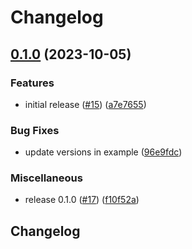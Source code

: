 # Changelog

## [0.1.0](https://github.com/defenseunicorns/uds-package-external-dns/compare/v0.0.2...v0.1.0) (2023-10-05)


### Features

* initial release ([#15](https://github.com/defenseunicorns/uds-package-external-dns/issues/15)) ([a7e7655](https://github.com/defenseunicorns/uds-package-external-dns/commit/a7e7655bd6f27bdb4a49fb3742692e460193774f))


### Bug Fixes

* update versions in example ([96e9fdc](https://github.com/defenseunicorns/uds-package-external-dns/commit/96e9fdcb5277c78dd593729a10ba11adf618b239))


### Miscellaneous

* release 0.1.0 ([#17](https://github.com/defenseunicorns/uds-package-external-dns/issues/17)) ([f10f52a](https://github.com/defenseunicorns/uds-package-external-dns/commit/f10f52accc5062a9e3191bc1a167ffdf94c3e5e7))

## Changelog
